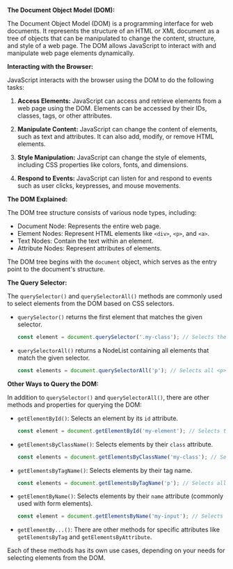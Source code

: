 **The Document Object Model (DOM):**

The Document Object Model (DOM) is a programming interface for web documents. It represents the structure of an HTML or XML document as a tree of objects that can be manipulated to change the content, structure, and style of a web page. The DOM allows JavaScript to interact with and manipulate web page elements dynamically.

**Interacting with the Browser:**

JavaScript interacts with the browser using the DOM to do the following tasks:

1. **Access Elements:** JavaScript can access and retrieve elements from a web page using the DOM. Elements can be accessed by their IDs, classes, tags, or other attributes.

2. **Manipulate Content:** JavaScript can change the content of elements, such as text and attributes. It can also add, modify, or remove HTML elements.

3. **Style Manipulation:** JavaScript can change the style of elements, including CSS properties like colors, fonts, and dimensions.

4. **Respond to Events:** JavaScript can listen for and respond to events such as user clicks, keypresses, and mouse movements.

**The DOM Explained:**

The DOM tree structure consists of various node types, including:

- Document Node: Represents the entire web page.
- Element Nodes: Represent HTML elements like `<div>`, `<p>`, and `<a>`.
- Text Nodes: Contain the text within an element.
- Attribute Nodes: Represent attributes of elements.

The DOM tree begins with the `document` object, which serves as the entry point to the document's structure.

**The Query Selector:**

The `querySelector()` and `querySelectorAll()` methods are commonly used to select elements from the DOM based on CSS selectors.

- `querySelector()` returns the first element that matches the given selector.

  ```javascript
  const element = document.querySelector('.my-class'); // Selects the first element with class 'my-class'
  ```

- `querySelectorAll()` returns a NodeList containing all elements that match the given selector.

  ```javascript
  const elements = document.querySelectorAll('p'); // Selects all <p> elements on the page
  ```

**Other Ways to Query the DOM:**

In addition to `querySelector()` and `querySelectorAll()`, there are other methods and properties for querying the DOM:

- `getElementById()`: Selects an element by its `id` attribute.

  ```javascript
  const element = document.getElementById('my-element'); // Selects the element with id 'my-element'
  ```

- `getElementsByClassName()`: Selects elements by their `class` attribute.

  ```javascript
  const elements = document.getElementsByClassName('my-class'); // Selects elements with class 'my-class'
  ```

- `getElementsByTagName()`: Selects elements by their tag name.

  ```javascript
  const elements = document.getElementsByTagName('p'); // Selects all <p> elements on the page
  ```

- `getElementByName()`: Selects elements by their `name` attribute (commonly used with form elements).

  ```javascript
  const element = document.getElementsByName('my-input'); // Selects elements with name 'my-input'
  ```

- `getElementBy...()`: There are other methods for specific attributes like `getElementsByTag` and `getElementsByAttribute`.

Each of these methods has its own use cases, depending on your needs for selecting elements from the DOM.
